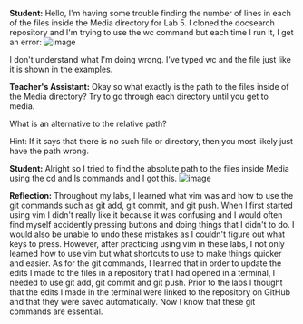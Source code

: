 **Student:**
Hello, I'm having some trouble finding the number of lines in each of the files inside the Media directory for Lab 5. I cloned the docsearch repository and I'm trying to use the wc command but each time I run it, I get an error:
![image](https://github.com/JoshCaneday/cse15l-lab-reports/assets/146874169/27f6a9f9-ba4f-4052-baa5-a2c0f2e0b04e)


I don't understand what I'm doing wrong. I've typed wc and the file just like it is shown in the examples.

**Teacher's Assistant:**
Okay so what exactly is the path to the files inside of the Media directory? Try to go through each directory until you get to media.

What is an alternative to the relative path?

Hint: If it says that there is no such file or directory, then you most likely just have the path wrong.

**Student:**
Alright so I tried to find the absolute path to the files inside Media using the cd and ls commands and I got this.
![image](https://github.com/JoshCaneday/cse15l-lab-reports/assets/146874169/81534ee6-916d-4667-9a42-4b57591b5476)




**Reflection:**
Throughout my labs, I learned what vim was and how to use the git commands such as git add, git commit, and git push. When I first started using vim I didn't really like it because it was confusing and I would often find myself accidently pressing buttons and doing things that I didn't to do. I would also be unable to undo these mistakes as I couldn't figure out what keys to press. However, after practicing using vim in these labs, I not only learned how to use vim but what shortcuts to use to make things quicker and easier. As for the git commands, I learned that in order to update the edits I made to the files in a repository that I had opened in a terminal, I needed to use git add, git commit and git push. Prior to the labs I thought that the edits I made in the terminal were linked to the repository on GitHub and that they were saved automatically. Now I know that these git commands are essential.
